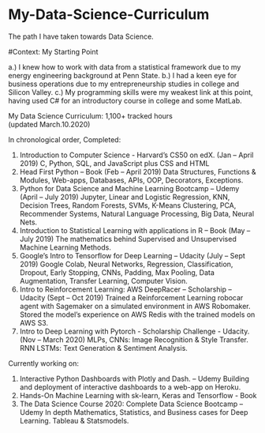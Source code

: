 # My-Data-Science-Curriculum
The path I have taken towards Data Science. 

#Context: My Starting Point

a.) I knew how to work with data from a statistical framework due to my energy engineering background at Penn State.
b.) I had a keen eye for business operations due to my entrepreneurship studies in college and Silicon Valley.
c.) My programming skills were my weakest link at this point, having used C# for an introductory course in college and some MatLab.

My Data Science Curriculum: 1,100+ tracked hours							
          (updated March.10.2020)


In chronological order, Completed: 					
1.	Introduction to Computer Science - Harvard’s CS50 on edX.			     (Jan – April 2019) 
         C, Python, SQL, and JavaScript plus CSS and HTML
2.	Head First Python – Book							                 (Feb – April 2019)
         Data Structures, Functions & Modules, Web-apps, Databases, APIs, OOP, Decorators, Exceptions.
3.	Python for Data Science and Machine Learning Bootcamp – Udemy                    (April – July 2019)
Jupyter, Linear and Logistic Regression, KNN, Decision Trees, Random Forests, SVMs, K-Means Clustering, PCA, Recommender Systems, Natural Language Processing, Big Data, Neural Nets.
4.	Introduction to Statistical Learning with applications in R – Book		     (May – July 2019)
         The mathematics behind Supervised and Unsupervised Machine Learning Methods.
5.	Google’s Intro to Tensorflow for Deep Learning – Udacity			      (July – Sept 2019)
Google Colab, Neural Networks, Regression, Classification, Dropout, Early Stopping, CNNs, Padding, Max Pooling, Data Augmentation, Transfer Learning, Computer Vision. 
6.	Intro to Reinforcement Learning: AWS DeepRacer – Scholarship – Udacity 	       (Sept – Oct 2019)
Trained a Reinforcement Learning robocar agent with Sagemaker on a simulated environment in AWS Robomaker. Stored the model’s experience on AWS Redis with the trained models on AWS S3. 
7.	Intro to Deep Learning with Pytorch - Scholarship Challenge - Udacity. 	  (Nov – March 2020)
MLPs, CNNs: Image Recognition & Style Transfer. RNN LSTMs: Text Generation & Sentiment Analysis.

Currently working on:
1.	Interactive Python Dashboards with Plotly and Dash. – Udemy
Building and deployment of interactive dashboards to a web-app on Heroku.
2.	Hands-On Machine Learning with sk-learn, Keras and Tensorflow - Book
3.	The Data Science Course 2020: Complete Data Science Bootcamp  – Udemy
In depth Mathematics, Statistics, and Business cases for Deep Learning. Tableau & Statsmodels.
